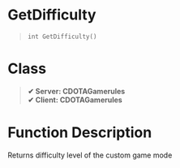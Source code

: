 # GetDifficulty
> `int GetDifficulty()`
# Class
> __✔ Server: CDOTAGamerules__  
> __✔ Client: CDOTAGamerules__  
# Function Description
Returns difficulty level of the custom game mode
